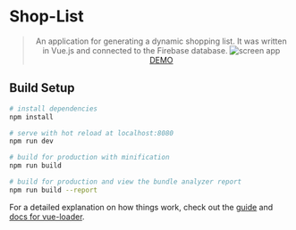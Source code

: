 # Shop-List
> <center>
> An application for generating a dynamic shopping list. It was written in Vue.js and connected to the Firebase database. 
> <img src="https://rpodraza.pl/img/projekty/shop-list-app.png" alt="screen app" />
> <a href="http://zakupy.tk">DEMO</a>
> </center>

## Build Setup

``` bash
# install dependencies
npm install

# serve with hot reload at localhost:8080
npm run dev

# build for production with minification
npm run build

# build for production and view the bundle analyzer report
npm run build --report
```

For a detailed explanation on how things work, check out the [guide](http://vuejs-templates.github.io/webpack/) and [docs for vue-loader](http://vuejs.github.io/vue-loader).
